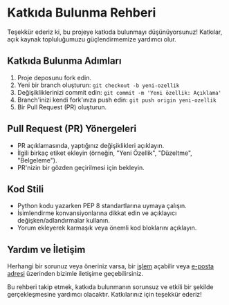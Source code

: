 # Katkıda Bulunma Rehberi

Teşekkür ederiz ki, bu projeye katkıda bulunmayı düşünüyorsunuz! Katkılar, açık kaynak topluluğumuzu güçlendirmemize yardımcı olur.

## Katkıda Bulunma Adımları

1. Proje deposunu fork edin.
2. Yeni bir branch oluşturun: `git checkout -b yeni-ozellik`
3. Değişikliklerinizi commit edin: `git commit -m 'Yeni özellik: Açıklama'`
4. Branch'inizi kendi fork'ınıza push edin: `git push origin yeni-ozellik`
5. Bir Pull Request (PR) oluşturun.

## Pull Request (PR) Yönergeleri

- PR açıklamasında, yaptığınız değişiklikleri açıklayın.
- İlgili birkaç etiket ekleyin (örneğin, "Yeni Özellik", "Düzeltme", "Belgeleme").
- PR'nizin bir gözden geçirilmesi için bekleyin.

## Kod Stili

- Python kodu yazarken PEP 8 standartlarına uymaya çalışın.
- İsimlendirme konvansiyonlarına dikkat edin ve açıklayıcı değişken/adlandırmalar kullanın.
- Yorum ekleyerek karmaşık veya önemli kod bloklarını açıklayın.

## Yardım ve İletişim

Herhangi bir sorunuz veya öneriniz varsa, bir [işlem](https://github.com/ahmetbalcik/hastalik-tahmini-uygulamasi/issues) açabilir veya [e-posta adresi](mailto:blck.ahmet@icloud.com) üzerinden bizimle iletişime geçebilirsiniz.

Bu rehberi takip etmek, katkıda bulunmanın sorunsuz ve etkili bir şekilde gerçekleşmesine yardımcı olacaktır. Katkılarınız için teşekkür ederiz!
